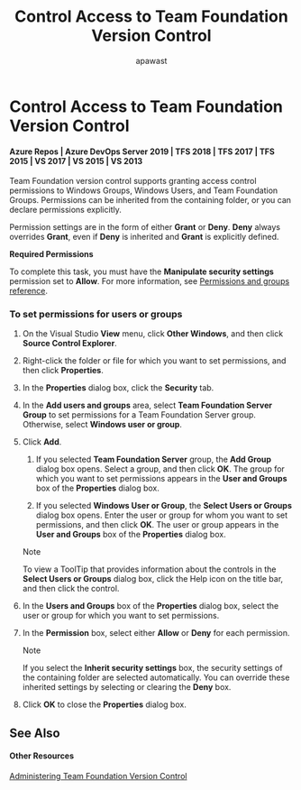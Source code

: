 ﻿---
title: Control Access to Team Foundation Version Control
titleSuffix: Azure Repos
description: Control Access to Team Foundation Version Control
ms.assetid: cccf50be-5503-4155-974b-c75b57888603
ms.technology: devops-code-tfvc
ms.author: apawast
author: apawast
ms.topic: conceptual
ms.date: 08/10/2016
monikerRange: ">= tfs-2015"
---

# Control Access to Team Foundation Version Control

#### Azure Repos | Azure DevOps Server 2019 | TFS 2018 | TFS 2017 | TFS 2015 | VS 2017 | VS 2015 | VS 2013

Team Foundation version control supports granting access control permissions to Windows Groups, Windows Users, and Team Foundation Groups. Permissions can be inherited from the containing folder, or you can declare permissions explicitly.

Permission settings are in the form of either **Grant** or **Deny**. **Deny** always overrides **Grant**, even if **Deny** is inherited and **Grant** is explicitly defined.

**Required Permissions**

To complete this task, you must have the **Manipulate security settings** permission set to **Allow**. For more information, see [Permissions and groups reference](../../organizations/security/permissions.md).

### To set permissions for users or groups

1.  On the Visual Studio **View** menu, click **Other Windows**, and then click **Source Control Explorer**.

2.  Right-click the folder or file for which you want to set permissions, and then click **Properties**.

3.  In the **Properties** dialog box, click the **Security** tab.

4.  In the **Add users and groups** area, select **Team Foundation Server Group** to set permissions for a Team Foundation Server group. Otherwise, select **Windows user or group**.

5.  Click **Add**.

    1.  If you selected **Team Foundation Server** group, the **Add Group** dialog box opens. Select a group, and then click **OK**. The group for which you want to set permissions appears in the **User and Groups** box of the **Properties** dialog box.

    2.  If you selected **Windows User or Group**, the **Select Users or Groups** dialog box opens. Enter the user or group for whom you want to set permissions, and then click **OK**. The user or group appears in the **User and Groups** box of the **Properties** dialog box.

    > [!NOTE]
    > To view a ToolTip that provides information about the controls in the **Select Users or Groups** dialog box, click the Help icon on the title bar, and then click the control.

6.  In the **Users and Groups** box of the **Properties** dialog box, select the user or group for which you want to set permissions.

7.  In the **Permission** box, select either **Allow** or **Deny** for each permission.

    > [!NOTE]
    > If you select the **Inherit security settings** box, the security settings of the containing folder are selected automatically. You can override these inherited settings by selecting or clearing the **Deny** box.

8.  Click **OK** to close the **Properties** dialog box.

## See Also

#### Other Resources

[Administering Team Foundation Version Control](administering-team-foundation-version-control.md)
